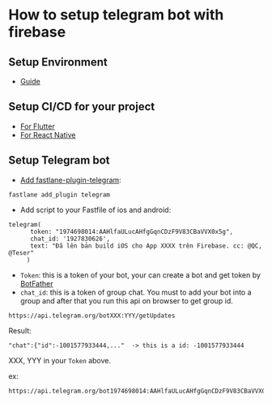 # How to setup telegram bot with firebase

## Setup Environment

- [Guide](setupcicdenv.md)

## Setup CI/CD for your project

- [For Flutter](cicdflutter.md)
- [For React Native](cicdrn.md)

## Setup Telegram bot

- [Add fastlane-plugin-telegram](https://github.com/sergpetrov/fastlane-plugin-telegram):

```
fastlane add_plugin telegram
```

- Add script to your Fastfile of ios and android:

```
telegram(
      token: "1974698014:AAHlfaULucAHfgGqnCDzF9V83CBaVVX0x5g",
      chat_id: '1927830626',
      text: "Đã lên bản build iOS cho App XXXX trên Firebase. cc: @QC, @Teser"
     )
```

- `Token`: this is a token of your bot, your can create a bot and get token by [BotFather](https://t.me/botfather)
- `chat_id`: this is a token of group chat.
You must to add your bot into a group and after that you run this api on browser to get group id.

```
https://api.telegram.org/botXXX:YYY/getUpdates
```

Result:

```
"chat":{"id":-1001577933444,..."  -> this is a id: -1001577933444
```

XXX, YYY in your `Token` above.

ex:
```
https://api.telegram.org/bot1974698014:AAHlfaULucAHfgGqnCDzF9V83CBaVVX0x5g/getUpdates
```

